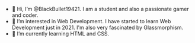 - 👋 Hi, I’m @BlackBullet19421. I am a student and also a passionate gamer and coder.
- 👀 I’m interested in Web Development. I have started to learn Web Development just in 2021. I'm also very fascinated by Glassmorphism.
- 🌱 I’m currently learning HTML and CSS.

